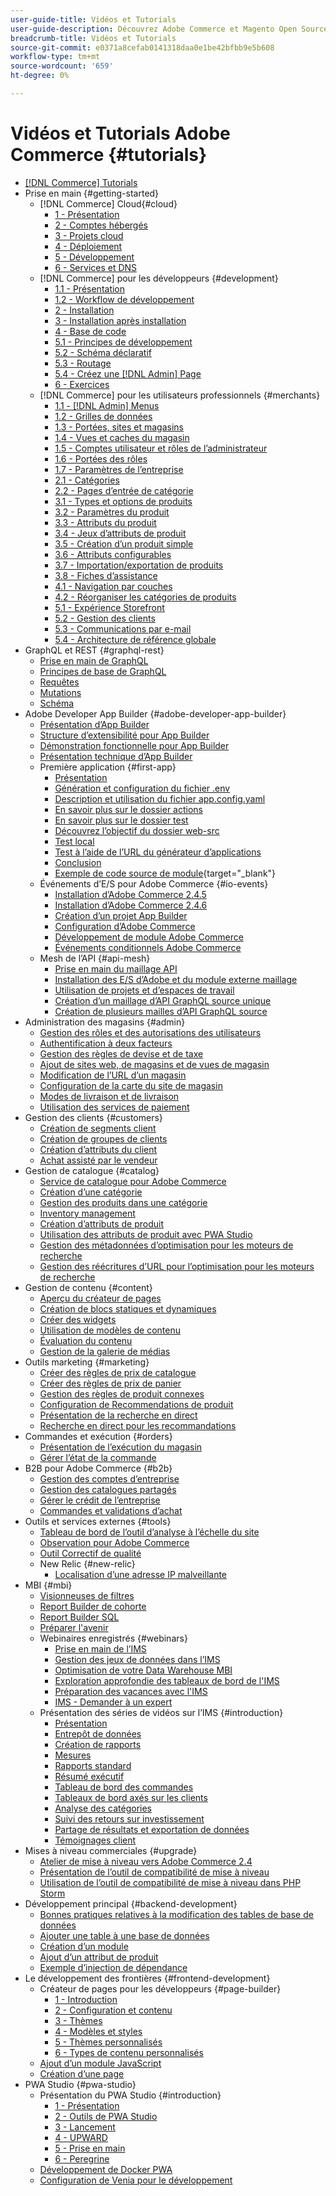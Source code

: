 ```yaml
---
user-guide-title: Vidéos et Tutorials
user-guide-description: Découvrez Adobe Commerce et Magento Open Source par le biais de vidéos et de tutoriels.
breadcrumb-title: Vidéos et Tutorials
source-git-commit: e0371a8cefab0141318daa0e1be42bfbb9e5b608
workflow-type: tm+mt
source-wordcount: '659'
ht-degree: 0%

---
```



# Vidéos et Tutorials Adobe Commerce {#tutorials}

+ [[!DNL Commerce] Tutorials](overview.md)
+ Prise en main {#getting-started}
   + [!DNL Commerce] Cloud{#cloud}
      + [1 - Présentation](../cloud/1-overview.md)
      + [2 - Comptes hébergés](../cloud/2-accounts.md)
      + [3 - Projets cloud](../cloud/3-projects.md)
      + [4 - Déploiement](../cloud/4-deployment.md)
      + [5 - Développement](../cloud/5-dev-config.md)
      + [6 - Services et DNS](../cloud/6-launch.md)
   + [!DNL Commerce] pour les développeurs {#development}
      + [1.1 - Présentation](../backend-development/backend-1-1-overview.md)
      + [1.2 - Workflow de développement](../backend-development/backend-1-2-workflow.md)
      + [2 - Installation](../backend-development/backend-2-install.md)
      + [3 - Installation après installation](../backend-development/backend-3-post-install.md)
      + [4 - Base de code](../backend-development/backend-4-code-base.md)
      + [5.1 - Principes de développement](../backend-development/backend-5-1-dev-basics.md)
      + [5.2 - Schéma déclaratif](../backend-development/backend-5-2-declarative-schema.md)
      + [5.3 - Routage](../backend-development/backend-5-3-routing.md)
      + [5.4 - Créez une [!DNL Admin] Page](../backend-development/backend-5-4-admin-page.md)
      + [6 - Exercices](../backend-development/backend-6-practice.md)
   + [!DNL Commerce] pour les utilisateurs professionnels {#merchants}
      + [1.1 - [!DNL Admin] Menus](../site-management/introduction/1-1-menus.md)
      + [1.2 - Grilles de données](../site-management/introduction/1-2-data-grids.md)
      + [1.3 - Portées, sites et magasins](../site-management/introduction/1-3-apps-scopes-sites-stores.md)
      + [1.4 - Vues et caches du magasin](../site-management/introduction/1-4-store-views-cache.md)
      + [1.5 - Comptes utilisateur et rôles de l’administrateur](../site-management/introduction/1-5-users-roles.md)
      + [1.6 - Portées des rôles](../site-management/introduction/1-6-role-scopes.md)
      + [1.7 - Paramètres de l’entreprise](../site-management/introduction/1-7-business-settings.md)
      + [2.1 - Catégories](../site-management/introduction/2-1-categories.md)
      + [2.2 - Pages d’entrée de catégorie](../site-management/introduction/2-2-category-landing-page.md)
      + [3.1 - Types et options de produits](../site-management/introduction/3-1-product-types-options.md)
      + [3.2 - Paramètres du produit](../site-management/introduction/3-2-product-settings.md)
      + [3.3 - Attributs du produit](../site-management/introduction/3-3-product-attributes.md)
      + [3.4 - Jeux d’attributs de produit](../site-management/introduction/3-4-product-attribute-sets.md)
      + [3.5 - Création d’un produit simple](../site-management/introduction/3-5-create-simple-product.md)
      + [3.6 - Attributs configurables](../site-management/introduction/3-6-configurable-attributes.md)
      + [3.7 - Importation/exportation de produits](../site-management/introduction/3-7-import-export-products.md)
      + [3.8 - Fiches d’assistance](../site-management/introduction/3-8-gift-cards.md)
      + [4.1 - Navigation par couches](../site-management/introduction/4-1-layered-navigation.md)
      + [4.2 - Réorganiser les catégories de produits](../site-management/introduction/4-2-arrange-product-categories.md)
      + [5.1 - Expérience Storefront](../site-management/introduction/5-1-storefront-experience.md)
      + [5.2 - Gestion des clients](../site-management/introduction/5-2-customer-management.md)
      + [5.3 - Communications par e-mail](../site-management/introduction/5-3-store-communications.md)
      + [5.4 - Architecture de référence globale](https://experienceleague.adobe.com/docs/commerce-operations/implementation-playbook/architecture/global-reference.html)
+ GraphQL et REST {#graphql-rest}
   + [Prise en main de GraphQL](../graphql-rest/getting-started-graphql.md)
   + [Principes de base de GraphQL](../graphql-rest/intro-graphql.md)
   + [Requêtes](../graphql-rest/graphql-queries.md)
   + [Mutations](../graphql-rest/graphql-mutations.md)
   + [Schéma](../graphql-rest/graphql-schema.md)
+ Adobe Developer App Builder {#adobe-developer-app-builder}
   + [Présentation d’App Builder](../app-builder/introduction-to-app-builder.md)
   + [Structure d’extensibilité pour App Builder](../app-builder/extensibility-framework-commerce-eventing.md)
   + [Démonstration fonctionnelle pour App Builder](../app-builder/app-builder-functional-demonstration.md)
   + [Présentation technique d’App Builder](../app-builder/app-builder-technical-overview.md)
   + Première application {#first-app}
      + [Présentation](../app-builder/first-app/overview.md)
      + [Génération et configuration du fichier .env](../app-builder/first-app/env-file.md)
      + [Description et utilisation du fichier app.config.yaml](../app-builder/first-app/app-config-yaml-file.md)
      + [En savoir plus sur le dossier actions](../app-builder/first-app/actions-folder.md)
      + [En savoir plus sur le dossier test](../app-builder/first-app/test-folder.md)
      + [Découvrez l’objectif du dossier web-src](../app-builder/first-app/web-src-folder.md)
      + [Test local](../app-builder/first-app/testing-locally.md)
      + [Test à l’aide de l’URL du générateur d’applications](../app-builder/first-app/testing-app-builder-url.md)
      + [Conclusion](../app-builder/first-app/conclusion.md)
      + [Exemple de code source de module](https://github.com/magento/app-builder-samples){target="_blank"}
   + Événements d’E/S pour Adobe Commerce {#io-events}
      + [Installation d’Adobe Commerce 2.4.5](../io-events/2-4-5-installation.md)
      + [Installation d’Adobe Commerce 2.4.6](../io-events/2-4-6-installation.md)
      + [Création d’un projet App Builder](../io-events/create-app-builder-project.md)
      + [Configuration d’Adobe Commerce](../io-events/configure-commerce.md)
      + [Développement de module Adobe Commerce](../io-events/commerce-module-development.md)
      + [Événements conditionnels Adobe Commerce](../io-events/conditional-events.md)
   + Mesh de l’API {#api-mesh}
      + [Prise en main du maillage API](../api-mesh/getting-started-api-mesh.md)
      + [Installation des E/S d’Adobe et du module externe maillage](../api-mesh/installing-aio-mesh-plugin.md)
      + [Utilisation de projets et d’espaces de travail](../api-mesh/aio-projects-workspaces.md)
      + [Création d’un maillage d’API GraphQL source unique](../api-mesh/graphql-single-source.md)
      + [Création de plusieurs mailles d’API GraphQL source](../api-mesh/graphql-multiple-source.md)
+ Administration des magasins {#admin}
   + [Gestion des rôles et des autorisations des utilisateurs](../site-management/users-roles-permissions.md)
   + [Authentification à deux facteurs](../site-management/two-factor-authentication.md)
   + [Gestion des règles de devise et de taxe](../site-management/currency-tax-rules.md)
   + [Ajout de sites web, de magasins et de vues de magasin](../site-management/add-websites-stores-views.md)
   + [Modification de l’URL d’un magasin](../site-management/change-store-url.md)
   + [Configuration de la carte du site de magasin](../site-management/site-map-setup.md)
   + [Modes de livraison et de livraison](../site-management/shipping-delivery.md)
   + [Utilisation des services de paiement](../site-management/payment-services.md)
+ Gestion des clients {#customers}
   + [Création de segments client](../site-management/customer-segments.md)
   + [Création de groupes de clients](../site-management/customer-groups.md)
   + [Création d’attributs du client](../site-management/customer-attributes.md)
   + [Achat assisté par le vendeur](../site-management/seller-assisted-shopping.md)
+ Gestion de catalogue {#catalog}
   + [Service de catalogue pour Adobe Commerce](../site-management/catalog-service.md)
   + [Création d’une catégorie](../site-management/category-create.md)
   + [Gestion des produits dans une catégorie](../site-management/category-products.md)
   + [Inventory management](../site-management/inventory-management.md)
   + [Création d’attributs de produit](../site-management/product-attributes-create.md)
   + [Utilisation des attributs de produit avec PWA Studio](../site-management/product-attributes-pwa.md)
   + [Gestion des métadonnées d’optimisation pour les moteurs de recherche](../site-management/seo-metadata.md)
   + [Gestion des réécritures d’URL pour l’optimisation pour les moteurs de recherche](../site-management/seo-url-rewrites.md)
+ Gestion de contenu {#content}
   + [Aperçu du créateur de pages](../site-management/page-builder-overview.md)
   + [Création de blocs statiques et dynamiques](../site-management/static-dynamic-blocks.md)
   + [Créer des widgets](../site-management/widgets.md)
   + [Utilisation de modèles de contenu](../site-management/content-templates.md)
   + [Évaluation du contenu](../site-management/content-staging.md)
   + [Gestion de la galerie de médias](../site-management/media-gallery.md)
+ Outils marketing {#marketing}
   + [Créer des règles de prix de catalogue](../site-management/catalog-price-rules.md)
   + [Créer des règles de prix de panier](../site-management/cart-price-rules.md)
   + [Gestion des règles de produit connexes](../site-management/related-product-rules.md)
   + [Configuration de Recommendations de produit](../site-management/product-recommendations.md)
   + [Présentation de la recherche en direct](../site-management/live-search.md)
   + [Recherche en direct pour les recommandations](../site-management/live-search-recommendations.md)
+ Commandes et exécution {#orders}
   + [Présentation de l’exécution du magasin](../site-management/store-fulfillment.md)
   + [Gérer l’état de la commande](../site-management/order-status.md)
+ B2B pour Adobe Commerce {#b2b}
   + [Gestion des comptes d’entreprise](../b2b/company-accounts.md)
   + [Gestion des catalogues partagés](../b2b/shared-catalogs.md)
   + [Gérer le crédit de l’entreprise](../b2b/company-credit.md)
   + [Commandes et validations d’achat](../b2b/purchase-orders.md)
+ Outils et services externes {#tools}
   + [Tableau de bord de l’outil d’analyse à l’échelle du site](../tools/site-wide-analysis-tool.md)
   + [Observation pour Adobe Commerce](../tools/observation-tool.md)
   + [Outil Correctif de qualité](../tools/quality-patch-tool.md)
   + New Relic {#new-relic}
      + [Localisation d’une adresse IP malveillante](../new-relic/malicious-ip.md)
+ MBI {#mbi}
   + [Visionneuses de filtres](../business-intelligence/filter-sets.md)
   + [Report Builder de cohorte](../business-intelligence/cohort-report-builder.md)
   + [Report Builder SQL](../business-intelligence/sql-report-builder.md)
   + [Préparer l&#39;avenir](../business-intelligence/prepare-for-future.md)
   + Webinaires enregistrés {#webinars}
      + [Prise en main de l’IMS](https://experienceleague.adobe.com/docs/commerce-events/events/mbi/2021/getting-started.html)
      + [Gestion des jeux de données dans l’IMS](https://experienceleague.adobe.com/docs/commerce-events/events/mbi/2022/manage-data-sets.html)
      + [Optimisation de votre Data Warehouse MBI](https://experienceleague.adobe.com/docs/commerce-events/events/mbi/2021/optimize-data-warehouse.html)
      + [Exploration approfondie des tableaux de bord de l&#39;IMS](https://experienceleague.adobe.com/docs/commerce-events/events/mbi/2021/dashboards-deep-dive.html)
      + [Préparation des vacances avec l&#39;IMS](https://experienceleague.adobe.com/docs/commerce-events/events/mbi/2021/holiday-readiness.html)
      + [IMS - Demander à un expert](https://experienceleague.adobe.com/docs/commerce-events/events/mbi/2021/ask-expert.html)
   + Présentation des séries de vidéos sur l’IMS {#introduction}
      + [Présentation](../business-intelligence/1-overview.md)
      + [Entrepôt de données](../business-intelligence/2-data-warehousing.md)
      + [Création de rapports](../business-intelligence/3-build-reports.md)
      + [Mesures](../business-intelligence/4-metrics.md)
      + [Rapports standard](../business-intelligence/5-standard-reports.md)
      + [Résumé exécutif](../business-intelligence/6-executive-summary-dashboard.md)
      + [Tableau de bord des commandes](../business-intelligence/7-orders-dashboard.md)
      + [Tableaux de bord axés sur les clients](../business-intelligence/8-customer-focused-dashboards.md)
      + [Analyse des catégories](../business-intelligence/9-category-analysis.md)
      + [Suivi des retours sur investissement](../business-intelligence/10-roi-tracking.md)
      + [Partage de résultats et exportation de données](../business-intelligence/11-share-results-export-data.md)
      + [Témoignages client](../business-intelligence/12-customer-success.md)
+ Mises à niveau commerciales {#upgrade}
   + [Atelier de mise à niveau vers Adobe Commerce 2.4](../upgrade/2.4-upgrade-workshop.md)
   + [Présentation de l’outil de compatibilité de mise à niveau](../upgrade/upgrade-compatibility-tool-overview.md)
   + [Utilisation de l’outil de compatibilité de mise à niveau dans PHP Storm](../upgrade/uct-phpstorm.md)
+ Développement principal {#backend-development}
   + [Bonnes pratiques relatives à la modification des tables de base de données](https://experienceleague.adobe.com/docs/commerce-operations/implementation-playbook/best-practices/development/modifying-core-and-third-party-tables.html)
   + [Ajouter une table à une base de données](../backend-development/new-db-table.md)
   + [Création d’un module](../backend-development/create-module.md)
   + [Ajout d’un attribut de produit](../backend-development/add-product-attribute.md)
   + [Exemple d’injection de dépendance](../backend-development/dependency-injection.md)
+ Le développement des frontières {#frontend-development}
   + Créateur de pages pour les développeurs {#page-builder}
      + [1 - Introduction](../frontend-development/page-builder/1-intro-case-studies.md)
      + [2 - Configuration et contenu](../frontend-development/page-builder/2-config-create-content.md)
      + [3 - Thèmes](../frontend-development/page-builder/3-themes.md)
      + [4 - Modèles et styles](../frontend-development/page-builder/4-admin-templates-apply-styles.md)
      + [5 - Thèmes personnalisés](../frontend-development/page-builder/5-customize-theme.md)
      + [6 - Types de contenu personnalisés](../frontend-development/page-builder/6-custom-content-types.md)
   + [Ajout d’un module JavaScript](../frontend-development/add-javascript-module.md)
   + [Création d’une page](../frontend-development/create-page.md)
+ PWA Studio {#pwa-studio}
   + Présentation du PWA Studio {#introduction}
      + [1 - Présentation](../pwa/introduction/1-overview.md)
      + [2 - Outils de PWA Studio](../pwa/introduction/2-pwa-studio-tools.md)
      + [3 - Lancement](../pwa/introduction/3-launch.md)
      + [4 - UPWARD](../pwa/introduction/4-upward.md)
      + [5 - Prise en main](../pwa/introduction/5-getting-started.md)
      + [6 - Peregrine](../pwa/introduction/6-peregrine.md)
   + [Développement de Docker PWA](../pwa/pwa-docker-development.md)
   + [Configuration de Venia pour le développement](../pwa/set-up-venia-for-dev.md)
